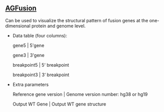 ## [AGFusion](/advance/agfusion)

Can be used to visualize the structural pattern of fusion genes at the one-dimensional protein and genome level.

- Data table (four columns):

  gene5 | 5'gene

  gene3 | 3'gene

  breakpoint5 | 5‘ breakpoint

  breakpoint3 | 3‘ breakpoint

- Extra parameters

  Reference gene version | Genome version number: hg38 or hg19

  Output WT Gene | Output WT gene structure
